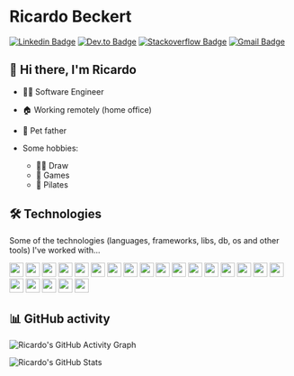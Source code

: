 # Ricardo Beckert
[![Linkedin Badge](https://img.shields.io/badge/-Linkedin-blue?style=flat-square&logo=Linkedin&logoColor=white&link=https://br.linkedin.com/in/ricardo-beckert/)](https://br.linkedin.com/in/ricardo-beckert/)
[![Dev.to Badge](https://img.shields.io/badge/-Dev.to-black?style=flat-square&logo=Dev.to&logoColor=white&link=https://dev.to/ricardobz)](https://dev.to/ricardobz)
[![Stackoverflow Badge](https://img.shields.io/badge/-Stackoverflow-4CA143?style=flat-square&logo=Stackoverflow&logoColor=white&link=https://stackoverflow.com/users/11786651)](https://stackoverflow.com/users/11786651)
[![Gmail Badge](https://img.shields.io/badge/-beckert.ricardo@gmail.com-c14438?style=flat-square&logo=Gmail&logoColor=white&link=mailto:beckert.ricardo@gmail.com)](mailto:beckert.ricardo@gmail.com)

## 📛 Hi there, I'm Ricardo

- 🧑‍💻 Software Engineer
- 🏠 Working remotely (home office)
- 🐾 Pet father

- Some hobbies:
  - 🧑‍🎨 Draw
  - 👾 Games
  - 🧘 Pilates

## 🛠️ Technologies

Some of the technologies (languages, frameworks, libs, db, os and other tools) I've worked with...

<div>
<img src="https://img.shields.io/badge/JavaScript-323330?style=for-the-badge&logo=javascript&logoColor=F7DF1E&style=flat" height="25"/>
<img src="https://img.shields.io/badge/-TypeScript-3178C6?logo=typescript&logoColor=white&style=flat" height="25"/>
<img src="https://img.shields.io/badge/Python-FFD43B?style=for-the-badge&logo=python&logoColor=blue&style=flat" height="25"/>
<img src="https://img.shields.io/badge/-GraphQL-E10098?logo=graphql&logoColor=white&style=flat" height="25"/>
<img src="https://img.shields.io/badge/-Hasura-1EB4D4?logo=hasura&logoColor=white&style=flat" height="25"/>
<img src="https://img.shields.io/badge/Django-092E20?style=for-the-badge&logo=django&logoColor=green&style=flat" height="25"/>
<img src="https://img.shields.io/badge/Fastapi-109989?style=for-the-badge&logo=FASTAPI&logoColor=white&style=flat" height="25"/>
<img src="https://img.shields.io/badge/Pandas-2C2D72?style=for-the-badge&logo=pandas&logoColor=white&style=flat" height="25"/>
<img src="https://img.shields.io/badge/-PostgreSQL-4169E1?logo=postgresql&logoColor=white&style=flat" height="25"/>
<img src="https://img.shields.io/badge/SQLite-07405E?style=for-the-badge&logo=sqlite&logoColor=white&style=flat" height="25"/>
<img src="https://img.shields.io/badge/Firebase-ffca28?style=for-the-badge&logo=firebase&logoColor=black&style=flat" height="25"/>
<img src="https://img.shields.io/badge/-HTML5-E34F26?logo=HTML5&logoColor=white&style=flat" height="25"/>
<img src="https://img.shields.io/badge/-CSS3-1572B6?logo=css3&logoColor=white&style=flat" height="25"/>
<img src="https://img.shields.io/badge/-React-61DAFB?logo=react&logoColor=white&style=flat" height="25"/>
<img src="https://img.shields.io/badge/Ant%20Design-1890FF?style=for-the-badge&logo=antdesign&logoColor=white&style=flat" height="25"/>
<img src="https://img.shields.io/badge/Material%20UI-007FFF?style=for-the-badge&logo=mui&logoColor=white&style=flat" height="25"/>
<img src="https://img.shields.io/badge/-Bash-4EAA25?logo=gnubash&logoColor=black&style=flat" height="25"/>
<img src="https://img.shields.io/badge/VSCode-0078D4?style=for-the-badge&logo=visual%20studio%20code&logoColor=white&style=flat" height="25"/>
<img src="https://img.shields.io/badge/-Git-F05032?logo=git&logoColor=white&style=flat" height="25"/>
<img src="https://img.shields.io/badge/Docker-2CA5E0?style=for-the-badge&logo=docker&logoColor=white&style=flat" height="25"/>
<img src="https://img.shields.io/badge/Pop!_OS-48B9C7?style=for-the-badge&logo=Pop!_OS&logoColor=black&style=flat" height="25"/>
<img src="https://img.shields.io/badge/Ubuntu-E95420?style=for-the-badge&logo=ubuntu&logoColor=white&style=flat" height="25"/>
</div>

## 📊 GitHub activity

![Ricardo's GitHub Activity Graph](https://github-readme-activity-graph.cyclic.app/graph?username=ricardobz&theme=minimal)

![Ricardo's GitHub Stats](https://github-profile-summary-cards.vercel.app/api/cards/profile-details?username=ricardobz&theme=github)

<!--
**ricardobz/ricardobz** is a ✨ _special_ ✨ repository because its `README.md` (this file) appears on your GitHub profile.

Here are some ideas to get you started:

- 🔭 I’m currently working on ...
- 🌱 I’m currently learning ...
- 👯 I’m looking to collaborate on ...
- 🤔 I’m looking for help with ...
- 💬 Ask me about ...
- 📫 How to reach me: ...
- 😄 Pronouns: ...
- ⚡ Fun fact: ...
-->
